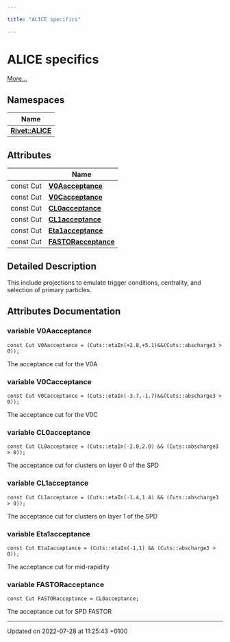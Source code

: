 ```yaml
---

title: "ALICE specifics"

---
```


# ALICE specifics

 [More...](#detailed-description)

## Namespaces

| Name           |
| -------------- |
| **[Rivet::ALICE](http://example.org/namespaces/namespacerivet_1_1alice/)**  |

## Attributes

|                | Name           |
| -------------- | -------------- |
| const Cut | **[V0Aacceptance](http://example.org/modules/group__alice/#variable-v0aacceptance)**  |
| const Cut | **[V0Cacceptance](http://example.org/modules/group__alice/#variable-v0cacceptance)**  |
| const Cut | **[CL0acceptance](http://example.org/modules/group__alice/#variable-cl0acceptance)**  |
| const Cut | **[CL1acceptance](http://example.org/modules/group__alice/#variable-cl1acceptance)**  |
| const Cut | **[Eta1acceptance](http://example.org/modules/group__alice/#variable-eta1acceptance)**  |
| const Cut | **[FASTORacceptance](http://example.org/modules/group__alice/#variable-fastoracceptance)**  |

## Detailed Description


This include projections to emulate trigger conditions, centrality, and selection of primary particles. 



## Attributes Documentation

### variable V0Aacceptance

```
const Cut V0Aacceptance = (Cuts::etaIn(+2.8,+5.1)&&(Cuts::abscharge3 > 0));
```


The acceptance cut for the V0A 


### variable V0Cacceptance

```
const Cut V0Cacceptance = (Cuts::etaIn(-3.7,-1.7)&&(Cuts::abscharge3 > 0));
```


The acceptance cut for the V0C 


### variable CL0acceptance

```
const Cut CL0acceptance = (Cuts::etaIn(-2.0,2.0) && (Cuts::abscharge3 > 0));
```


The acceptance cut for clusters on layer 0 of the SPD 


### variable CL1acceptance

```
const Cut CL1acceptance = (Cuts::etaIn(-1.4,1.4) && (Cuts::abscharge3 > 0));
```


The acceptance cut for clusters on layer 1 of the SPD 


### variable Eta1acceptance

```
const Cut Eta1acceptance = (Cuts::etaIn(-1,1) && (Cuts::abscharge3 > 0));
```


The acceptance cut for mid-rapidity 


### variable FASTORacceptance

```
const Cut FASTORacceptance = CL0acceptance;
```


The acceptance cut for SPD FASTOR 





-------------------------------

Updated on 2022-07-28 at 11:25:43 +0100